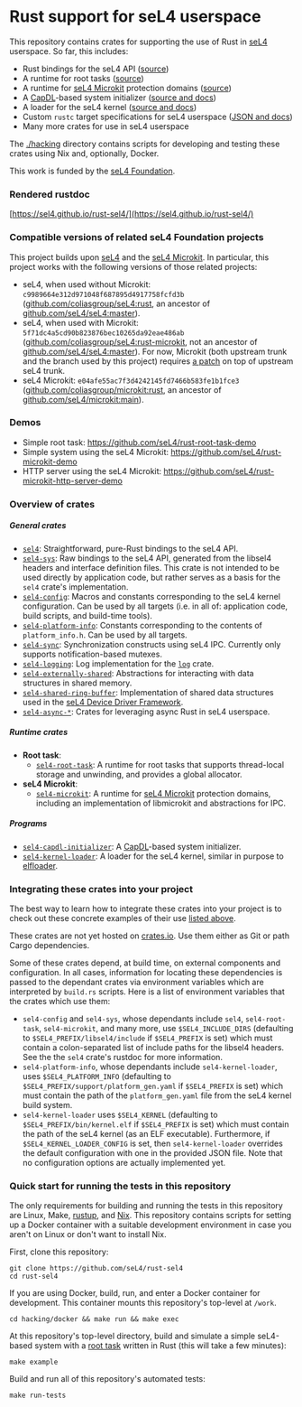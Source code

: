 <!--
     Copyright 2023, Colias Group, LLC

     SPDX-License-Identifier: CC-BY-SA-4.0
-->

# Rust support for seL4 userspace

This repository contains crates for supporting the use of Rust in
[seL4](https://github.com/seL4/seL4) userspace. So far, this includes:

- Rust bindings for the seL4 API ([source](./crates/sel4))
- A runtime for root tasks ([source](./crates/sel4-root-task))
- A runtime for [seL4 Microkit](https://github.com/seL4/microkit) protection domains
  ([source](./crates/sel4-microkit))
- A [CapDL](https://docs.sel4.systems/projects/capdl/)-based system initializer ([source and
  docs](./crates/sel4-capdl-initializer))
- A loader for the seL4 kernel ([source and docs](./crates/sel4-kernel-loader))
- Custom `rustc` target specifications for seL4 userspace ([JSON and docs](./support/targets))
- Many more crates for use in seL4 userspace

The [./hacking](./hacking) directory contains scripts for developing and testing these crates using
Nix and, optionally, Docker.

This work is funded by the [seL4 Foundation](https://sel4.systems/Foundation/home.pml).

### Rendered rustdoc

[https://sel4.github.io/rust-sel4/](https://sel4.github.io/rust-sel4/)

### Compatible versions of related seL4 Foundation projects

This project builds upon [seL4](https://github.com/seL4/seL4) and the [seL4 Microkit](https://github.com/seL4/microkit).
In particular, this project works with the following versions of those related projects:

- seL4, when used without Microkit: `c9989664e312d971048f687895d4917758fcfd3b`
  ([github.com/coliasgroup/seL4:rust](https://github.com/coliasgroup/seL4/tree/rust), an ancestor of
  [github.com/seL4/seL4:master](https://github.com/seL4/seL4/tree/master)).
- seL4, when used with Microkit: `5f71dc4a5cd90b823876bec10265da92eae486ab`
  ([github.com/coliasgroup/seL4:rust-microkit](https://github.com/coliasgroup/seL4/tree/rust-microkit),
  not an ancestor of [github.com/seL4/seL4:master](https://github.com/seL4/seL4/tree/master)). For
  now, Microkit (both upstream trunk and the branch used by this project) requires [a
  patch](https://github.com/coliasgroup/seL4/commit/5f71dc4a5cd90b823876bec10265da92eae486ab) on top
  of upstream seL4 trunk.
- seL4 Microkit: `e04afe55ac7f3d4242145fd7466b583fe1b1fce3`
  ([github.com/coliasgroup/microkit:rust](https://github.com/coliasgroup/microkit/tree/rust), an
  ancestor of [github.com/seL4/microkit:main](https://github.com/seL4/microkit/tree/main)).

### Demos

- Simple root task: https://github.com/seL4/rust-root-task-demo
- Simple system using the seL4 Microkit: https://github.com/seL4/rust-microkit-demo
- HTTP server using the seL4 Microkit: https://github.com/seL4/rust-microkit-http-server-demo

### Overview of crates

##### General crates

- [`sel4`](./crates/sel4): Straightforward, pure-Rust bindings to the seL4 API.
- [`sel4-sys`](./crates/sel4/sys): Raw bindings to the seL4 API, generated from the libsel4 headers
  and interface definition files. This crate is not intended to be used directly by application
  code, but rather serves as a basis for the `sel4` crate's implementation.
- [`sel4-config`](./crates/sel4/config): Macros and constants corresponding to the seL4 kernel
  configuration. Can be used by all targets (i.e. in all of: application code, build scripts, and
  build-time tools).
- [`sel4-platform-info`](./crates/sel4-platform-info): Constants corresponding to the contents of
  `platform_info.h`. Can be used by all targets.
- [`sel4-sync`](./crates/sel4-sync): Synchronization constructs using seL4 IPC. Currently only
  supports notification-based mutexes.
- [`sel4-logging`](./crates/sel4-logging): Log implementation for the
  [`log`](https://crates.io/crates/log) crate.
- [`sel4-externally-shared`](./crates/sel4-externally-shared): Abstractions for interacting with
  data structures in shared memory.
- [`sel4-shared-ring-buffer`](./crates/sel4-shared-ring-buffer): Implementation of shared data
  structures used in the [seL4 Device Driver Framework](https://github.com/lucypa/sDDF).
- [`sel4-async-*`](./crates/sel4-async): Crates for leveraging async Rust in seL4 userspace.

##### Runtime crates

- **Root task**:
  - [`sel4-root-task`](./crates/sel4-root-task): A runtime for root tasks that supports thread-local
    storage and unwinding, and provides a global allocator.
- **seL4 Microkit**:
  - [`sel4-microkit`](./crates/sel4-microkit): A runtime for [seL4
    Microkit](https://github.com/seL4/microkit) protection domains, including an implementation of
    libmicrokit and abstractions for IPC.

##### Programs

- [`sel4-capdl-initializer`](./crates/sel4-capdl-initializer): A
  [CapDL](https://docs.sel4.systems/projects/capdl/)-based system initializer.
- [`sel4-kernel-loader`](./crates/sel4-kernel-loader): A loader for the seL4 kernel, similar in
  purpose to [elfloader](https://github.com/seL4/seL4_tools/tree/master/elfloader-tool).

### Integrating these crates into your project

The best way to learn how to integrate these crates into your project is to check out these concrete
examples of their use [listed above](#demos).

These crates are not yet hosted on [crates.io](https://crates.io). Use them either as Git or path
Cargo dependencies.

Some of these crates depend, at build time, on external components and configuration. In all cases,
information for locating these dependencies is passed to the dependant crates via environment
variables which are interpreted by `build.rs` scripts. Here is a list of environment variables that
the crates which use them:

- `sel4-config` and `sel4-sys`, whose dependants include `sel4`, `sel4-root-task`, `sel4-microkit`,
  and many more, use `$SEL4_INCLUDE_DIRS` (defaulting to `$SEL4_PREFIX/libsel4/include` if
  `$SEL4_PREFIX` is set) which must contain a colon-separated list of include paths for the libsel4
  headers. See the the `sel4` crate's rustdoc for more information.
- `sel4-platform-info`, whose dependants include `sel4-kernel-loader`, uses `$SEL4_PLATFORM_INFO`
  (defaulting to `$SEL4_PREFIX/support/platform_gen.yaml` if `$SEL4_PREFIX` is set) which must
  contain the path of the `platform_gen.yaml` file from the seL4 kernel build system.
- `sel4-kernel-loader` uses `$SEL4_KERNEL` (defaulting to `$SEL4_PREFIX/bin/kernel.elf` if
  `$SEL4_PREFIX` is set) which must contain the path of the seL4 kernel (as an ELF executable).
  Furthermore, if `$SEL4_KERNEL_LOADER_CONFIG` is set, then `sel4-kernel-loader` overrides the
  default configuration with one in the provided JSON file. Note that no configuration options are
  actually implemented yet.

### Quick start for running the tests in this repository

The only requirements for building and running the tests in this repository are Linux, Make,
[rustup](https://rustup.rs/), and [Nix](https://nix.dev/). This repository contains scripts for
setting up a Docker container with a suitable development environment in case you aren't on Linux or
don't want to install Nix.

First, clone this repository:

```
git clone https://github.com/seL4/rust-sel4
cd rust-sel4
```

If you are using Docker, build, run, and enter a Docker container for development. This container
mounts this repository's top-level at `/work`.

```
cd hacking/docker && make run && make exec
```

At this repository's top-level directory, build and simulate a simple seL4-based system with a [root
task](./crates/examples/root-task/example-root-task) written in Rust (this will take a few minutes):

```
make example
```

Build and run all of this repository's automated tests:

```
make run-tests
```

